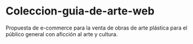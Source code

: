 # Coleccion-guia-de-arte-web
Propuesta de e-commerce para la venta de obras de arte plástica para el público general con aficción al arte y cultura.
